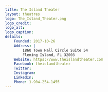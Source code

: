 ```yaml
---
title: The Island Theater
layout: theatres
logo: The_Island_Theater.png
logo_credit:
logo_alt:
logo_caption:
details:
    Founded: 2017-10-26
    Address: |
        1860 Town Hall Circle Suite 54
        Fleming Island, FL 32003
    Website: https://www.theislandtheater.com
    Facebook: theislandtheater
    Twitter: 
    Instagram: 
    LinkedIn: 
    Phone: 1-904-254-1455
---
```


